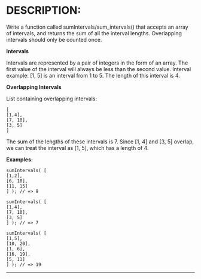 # DESCRIPTION:
Write a function called sumIntervals/sum_intervals() that accepts an array of intervals, and returns the sum of all the interval lengths. Overlapping intervals should only be counted once.

**Intervals**  

Intervals are represented by a pair of integers in the form of an array. The first value of the interval will always be less than the second value. Interval example: [1, 5] is an interval from 1 to 5. The length of this interval is 4.

**Overlapping Intervals**  

List containing overlapping intervals:

    [
    [1,4],
    [7, 10],
    [3, 5]
    ]  

The sum of the lengths of these intervals is 7. Since [1, 4] and [3, 5] overlap, we can treat the interval as [1, 5], which has a length of 4.

**Examples:** 

    sumIntervals( [
    [1,2],
    [6, 10],
    [11, 15]
    ] ); // => 9

    sumIntervals( [
    [1,4],
    [7, 10],
    [3, 5]
    ] ); // => 7

    sumIntervals( [
    [1,5],
    [10, 20],
    [1, 6],
    [16, 19],
    [5, 11]
    ] ); // => 19  

-----